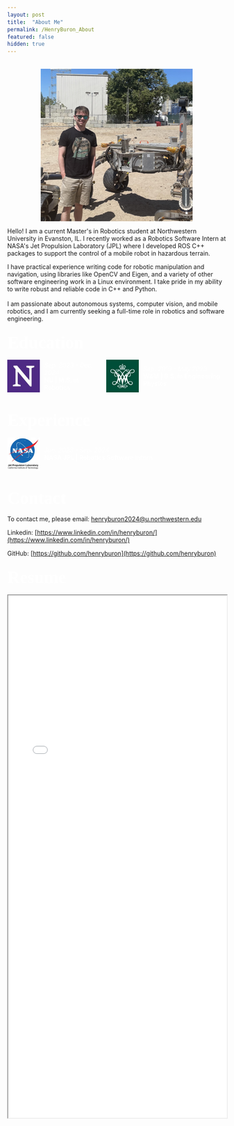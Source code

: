 ```yaml
---
layout: post
title:  "About Me"
permalink: /HenryBuron_About
featured: false
hidden: true
---
```


<div style="background-color: white; height: 1px;"></div>


<br>
<img src="/assets/images/headshot.jpeg" style="width: 350px; height: auto; margin: 0 auto; display: block;">

Hello! I am a current Master's in Robotics student at Northwestern University in Evanston, IL. I recently worked as a Robotics Software Intern at NASA's Jet Propulsion Laboratory (JPL) where I developed ROS C++ packages to support the control of a mobile robot in hazardous terrain.

I have practical experience writing code for robotic manipulation and navigation, using libraries like OpenCV and Eigen, and a variety of other software engineering work in a Linux environment. I take pride in my ability to write robust and reliable code in C++ and Python.
<br>
<br>
I am passionate about autonomous systems, computer vision, and mobile robotics, and I am currently seeking a full-time role in robotics and software engineering.


<!-- Some of my notable work includes co-developing a ROS2 package for motion planning on a 7-DoF robot arm, programming a robot to autonomously explore a simulated environment in Gazebo, writing software to plan a trajectory for a mobile robot's end-effector, building a quadcopter from scratch, and using computer vision to control a robot arm as it identifies and grasps objects. -->
<!-- <br> -->
<!-- <br> -->


### <a style="color: white; font-size:40px; font-family: 'Times New Roman', Times, serif;">Education</a>

<div style="display: flex; align-items: center; color: white;">
    <img src="/assets/images/nu.jpeg" style="width: 75px; height: auto; margin-right: 10px;">
    <div>
        <i>Sep. 2023 - Dec. 2024</i> <br>
        <b>NU | M.S. in Robotics</b>
    </div>
    <!-- Additional image placed here -->
    <img src="/assets/images/wm.jpeg" style="width: 75px; height: auto; margin-left: 20px;">
    <div style="margin-left: 10px;"> <!-- Adjusted margin-left for the text div -->
        <i>Sep. 2019 - May 2023</i> <br>
        <b>W&M | B.S. in Engineering Physics</b>
    </div>
</div>
<br>

### <a style="color: white; font-size:40px; font-family: 'Times New Roman', Times, serif;">Experience</a>
<div style="display: flex; align-items: center; color: white;">
    <img src="/assets/images/nasa_jpl.jpeg" style="width: 75px; height: auto; margin-right: 10px;">
    <div>
        <i>Jun. 2023 - Sep. 2024</i> <br>
        <b>NASA JPL | Robotics Software Intern</b>
    </div>
</div>
<br>



### <a style="color: white; font-size:40px; font-family: 'Times New Roman', Times, serif;">Contact</a>

To contact me, please email: <a href="mailto:henryburon2024@u.northwestern.edu">henryburon2024@u.northwestern.edu</a>

Linkedin: [https://www.linkedin.com/in/henryburon/](https://www.linkedin.com/in/henryburon/)

GitHub: [https://github.com/henryburon](https://github.com/henryburon)



### <a style="color: white; font-size:40px; font-family: 'Times New Roman', Times, serif;">Resume</a>


<div style="text-align: center;">
    <iframe src="_pages/HenryBuronResume.pdf" width="100%" height="1200px" style="display: inline-block;"></iframe>
</div>
